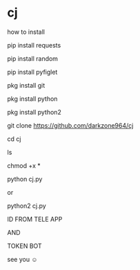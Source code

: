 # cj

how to install 

pip install requests

pip install random

pip install pyfiglet 

pkg install git

pkg install python 

pkg install python2

git clone https://github.com/darkzone964/cj

cd cj

ls

chmod +x * 

python cj.py

or

python2 cj.py

ID FROM TELE APP

AND 

TOKEN BOT 

see you ☺️
